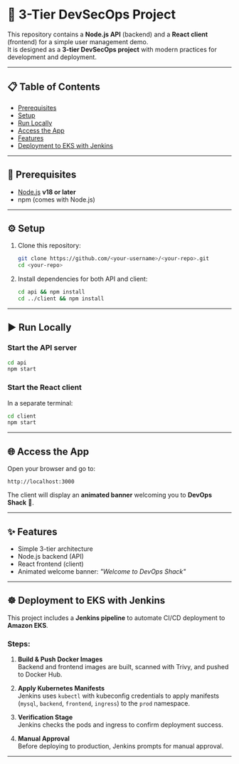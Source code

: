# 🚀 3-Tier DevSecOps Project

This repository contains a **Node.js API** (backend) and a **React client** (frontend) for a simple user management demo.  
It is designed as a **3-tier DevSecOps project** with modern practices for development and deployment.

---

## 📋 Table of Contents
- [Prerequisites](#prerequisites)
- [Setup](#setup)
- [Run Locally](#run-locally)
- [Access the App](#access-the-app)
- [Features](#features)
- [Deployment to EKS with Jenkins](#deployment-to-eks-with-jenkins)

---

## 🔧 Prerequisites
- [Node.js](https://nodejs.org/) **v18 or later**
- npm (comes with Node.js)

---

## ⚙️ Setup

1. Clone this repository:
   ```bash
   git clone https://github.com/<your-username>/<your-repo>.git
   cd <your-repo>
   ```

2. Install dependencies for both API and client:
   ```bash
   cd api && npm install
   cd ../client && npm install
   ```

---

## ▶️ Run Locally

### Start the API server
```bash
cd api
npm start
```

### Start the React client
In a separate terminal:
```bash
cd client
npm start
```

---

## 🌐 Access the App
Open your browser and go to:
```
http://localhost:3000
```

The client will display an **animated banner** welcoming you to **DevOps Shack** 🎉.

---

## ✨ Features
- Simple 3-tier architecture
- Node.js backend (API)
- React frontend (client)
- Animated welcome banner: *"Welcome to DevOps Shack"*

---

## ☸️ Deployment to EKS with Jenkins

This project includes a **Jenkins pipeline** to automate CI/CD deployment to **Amazon EKS**.

### Steps:
1. **Build & Push Docker Images**  
   Backend and frontend images are built, scanned with Trivy, and pushed to Docker Hub.

2. **Apply Kubernetes Manifests**  
   Jenkins uses `kubectl` with kubeconfig credentials to apply manifests (`mysql`, `backend`, `frontend`, `ingress`) to the `prod` namespace.

3. **Verification Stage**  
   Jenkins checks the pods and ingress to confirm deployment success.

4. **Manual Approval**  
   Before deploying to production, Jenkins prompts for manual approval.

---
